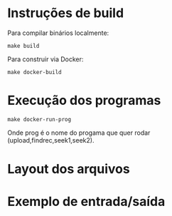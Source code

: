 # Instruções de build

Para compilar binários localmente:

```
make build
```

Para construir via Docker:

```
make docker-build
```

# Execução dos programas

```
make docker-run-prog
```

Onde prog é o nome do progama que quer rodar (upload,findrec,seek1,seek2).

# Layout dos arquivos


# Exemplo de entrada/saída
